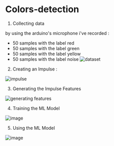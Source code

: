 # Colors-detection

1. Collecting data

by using the arduino's microphone i've recorded :
- 50 samples with the label red
- 50 samples with the label green 
- 50 samples with the label yellow
- 50 samples with the label noise
  ![dataset](https://github.com/TayssirMrad/Colors-detection/assets/60198040/c0d7396c-48b1-4fda-aad2-7c9f360ca5a4)

2. Creating an Impulse :

![impulse](https://github.com/TayssirMrad/Colors-detection/assets/60198040/e8206c35-56f0-4ae0-9bdb-47e776882773)

3. Generating the Impulse Features

![generating features](https://github.com/TayssirMrad/Colors-detection/assets/60198040/4a1c0dd1-58c3-495f-965c-edb1dec3e121)

4. Training the ML Model

![image](https://github.com/TayssirMrad/Colors-detection/assets/60198040/7dc76f6d-0b63-419b-b9a7-a6863915194b)


5. Using the ML Model

![image](https://github.com/TayssirMrad/Colors-detection/assets/60198040/99324377-1f24-4535-8f03-092582833750)
